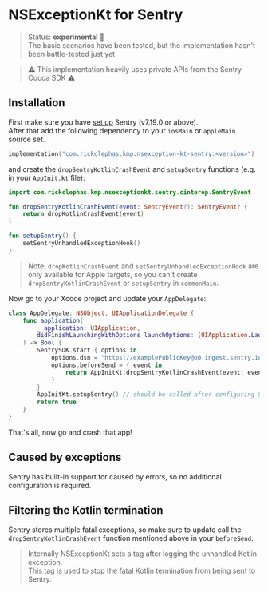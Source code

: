 # NSExceptionKt for Sentry

> Status: **experimental** 🚧  
> The basic scenarios have been tested, but the implementation hasn't been battle-tested just yet.

> ⚠️ This implementation heavily uses private APIs from the Sentry Cocoa SDK ⚠️

## Installation

First make sure you have [set up](https://docs.sentry.io/platforms/apple/guides/ios/#install) Sentry (v7.19.0 or above).  
After that add the following dependency to your `iosMain` or `appleMain` source set.

```kotlin
implementation("com.rickclephas.kmp:nsexception-kt-sentry:<version>")
```

and create the `dropSentryKotlinCrashEvent` and `setupSentry` functions (e.g. in your `AppInit.kt` file):

```kotlin
import com.rickclephas.kmp.nsexceptionkt.sentry.cinterop.SentryEvent

fun dropSentryKotlinCrashEvent(event: SentryEvent?): SentryEvent? {
    return dropKotlinCrashEvent(event)
}

fun setupSentry() {
    setSentryUnhandledExceptionHook()
}
```

> Note: `dropKotlinCrashEvent` and `setSentryUnhandledExceptionHook` are only available for Apple targets,
> so you can't create `dropSentryKotlinCrashEvent` or `setupSentry` in `commonMain`.

Now go to your Xcode project and update your `AppDelegate`:

```swift
class AppDelegate: NSObject, UIApplicationDelegate {
    func application(
        _ application: UIApplication,
        didFinishLaunchingWithOptions launchOptions: [UIApplication.LaunchOptionsKey : Any]? = nil
    ) -> Bool {
        SentrySDK.start { options in
            options.dsn = "https://examplePublicKey@o0.ingest.sentry.io/0"
            options.beforeSend = { event in
                return AppInitKt.dropSentryKotlinCrashEvent(event: event)
            }
        }
        AppInitKt.setupSentry() // should be called after configuring Sentry
        return true
    }
}
```

That's all, now go and crash that app!

## Caused by exceptions

Sentry has built-in support for caused by errors, so no additional configuration is required.

## Filtering the Kotlin termination

Sentry stores multiple fatal exceptions, so make sure to update call the `dropSentryKotlinCrashEvent`
function mentioned above in your `beforeSend`.

> Internally NSExceptionKt sets a tag after logging the unhandled Kotlin exception.  
> This tag is used to stop the fatal Kotlin termination from being sent to Sentry.

